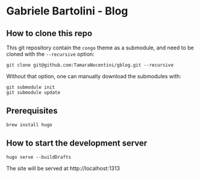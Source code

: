 # Gabriele Bartolini - Blog

## How to clone this repo 

This git repository contain the `congo` theme as a submodule, and need to be
cloned with the `--recursive` option:

```
git clone git@github.com:TamaraNocentini/gblog.git --recursive
```

Without that option, one can manually download the submodules with:

```
git submodule init
git submodule update
```

## Prerequisites

```
brew install hugo
```

## How to start the development server

```
hugo serve --buildDrafts
```

The site will be served at http://localhost:1313
